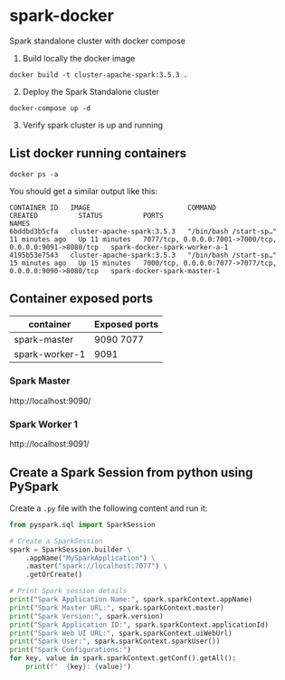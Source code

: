 # spark-docker
Spark standalone cluster with docker compose


1. Build locally the docker image
```
docker build -t cluster-apache-spark:3.5.3 .
```

2. Deploy the Spark Standalone cluster
```
docker-compose up -d
```

3. Verify spark cluster is up and running

## List docker running containers
```
docker ps -a
```

You should get a similar output like this:

```
CONTAINER ID   IMAGE                        COMMAND                  CREATED          STATUS          PORTS                                                      NAMES
6bddbd3b5cfa   cluster-apache-spark:3.5.3   "/bin/bash /start-sp…"   11 minutes ago   Up 11 minutes   7077/tcp, 0.0.0.0:7001->7000/tcp, 0.0.0.0:9091->8080/tcp   spark-docker-spark-worker-a-1
4195b53e7543   cluster-apache-spark:3.5.3   "/bin/bash /start-sp…"   15 minutes ago   Up 15 minutes   7000/tcp, 0.0.0.0:7077->7077/tcp, 0.0.0.0:9090->8080/tcp   spark-docker-spark-master-1
```

## Container exposed ports


container|Exposed ports
---|---
spark-master|9090 7077
spark-worker-1|9091


### Spark Master

http://localhost:9090/


### Spark Worker 1

http://localhost:9091/


## Create a Spark Session from python using PySpark

Create a `.py` file with the following content and run it:

```python
from pyspark.sql import SparkSession

# Create a SparkSession
spark = SparkSession.builder \
    .appName("MySparkApplication") \
    .master("spark://localhost:7077") \
    .getOrCreate()
```


```python
# Print Spark session details
print("Spark Application Name:", spark.sparkContext.appName)
print("Spark Master URL:", spark.sparkContext.master)
print("Spark Version:", spark.version)
print("Spark Application ID:", spark.sparkContext.applicationId)
print("Spark Web UI URL:", spark.sparkContext.uiWebUrl)
print("Spark User:", spark.sparkContext.sparkUser())
print("Spark Configurations:")
for key, value in spark.sparkContext.getConf().getAll():
    print(f"  {key}: {value}")
```
